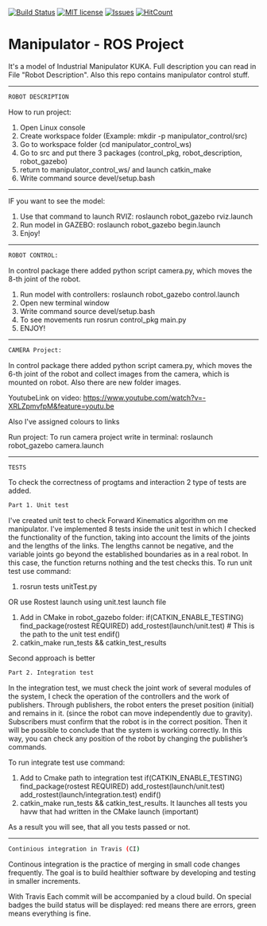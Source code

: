 [![Build Status](https://travis-ci.org/rodosha98/ManipulatorUpgraded.svg?branch=badges)](https://travis-ci.org/rodosha98/ManipulatorUpgraded)
[![MIT license](http://img.shields.io/badge/license-MIT-brightgreen.svg?branch=badges)](http://opensource.org/licenses/MIT)
[![Issues](http://img.shields.io/github/issues/rodosha98/ManipulatorUpgraded.svg?branch=badges)](https://github.comrodosha98/ManipulatorUpgraded/issues/rodosha98/ManipulatorUpgraded/issues)
[![HitCount](http://hits.dwyl.io/rodosha98/ManipulatorUpgraded?branch=badges)](http://hits.dwyl.io/rodosha98/ManipulatorUpgraded)
# Manipulator - ROS Project 
It's a model of Industrial Manipulator KUKA. Full description you can read in File "Robot Description". 
Also this repo contains manipulator control stuff.
________________________________________________________________________________________________________________________________
``` bash
ROBOT DESCRIPTION
```
How to run project:
1. Open Linux console
2. Create workspace folder (Example: mkdir -p manipulator_control/src)
3. Go to workspace folder (cd manipulator_control_ws)
4. Go to src and put there 3 packages (control_pkg, robot_description, robot_gazebo)
6. return to manipulator_control_ws/ and launch catkin_make 
7. Write command source devel/setup.bash
________________________________________________________________________________________________________________________________
IF you want to see the model:
1. Use that command to launch RVIZ: roslaunch robot_gazebo rviz.launch
2. Run model in GAZEBO: roslaunch robot_gazebo begin.launch
3. Enjoy!
________________________________________________________________________________________________________________________________
``` bash
ROBOT CONTROL: 
```
In control package there added python script camera.py, which moves the 8-th joint of the robot.

1. Run model with controllers:  roslaunch robot_gazebo control.launch
2. Open new terminal window
3. Write command source devel/setup.bash
4. To see movements run rosrun control_pkg main.py
5. ENJOY! 
________________________________________________________________________________________________________________________________
``` bash
CAMERA Project:
```
In control package there added python script camera.py, which moves the 6-th joint of the robot and collect images from the camera, which is mounted on robot. Also there are new folder images.

YoutubeLink on video: https://www.youtube.com/watch?v=-XRLZpmvfpM&feature=youtu.be

Also I've assigned colours to links

Run project:
To run camera project write in terminal: roslaunch robot_gazebo camera.launch
________________________________________________________________________________________________________________________________
``` bash 
TESTS
```

To check the correctness of progtams and interaction 2 type of tests are added.
``` bash
Part 1. Unit test
```
I've created unit test to check Forward Kinematics algorithm on me manipulator. I've implemented 8 tests inside the unit test in which I checked the functionality of the function, taking into account the limits of the joints and the lengths of the links. The lengths cannot be negative, and the variable joints go beyond the established boundaries as in a real robot. In this case, the function returns nothing and the test checks this.
To run unit test use command:

1. rosrun tests unitTest.py

OR use Rostest launch using unit.test launch file
1. Add in CMake in robot_gazebo folder:
if(CATKIN_ENABLE_TESTING)
	find_package(rostest REQUIRED)
	add_rostest(launch/unit.test) # This is the path to the unit test
endif()
2. catkin_make run_tests && catkin_test_results

Second approach is better

``` bash
Part 2. Integration test
```

In the integration test, we must check the joint work of several modules of the system, I check the operation of the controllers and the work of publishers. Through publishers, the robot enters the preset position (initial) and remains in it. (since the robot can move independently due to gravity). Subscribers must confirm that the robot is in the correct position. Then it will be possible to conclude that the system is working correctly.
In this way, you can check any position of the robot by changing the publisher’s commands.

To run integrate test use command:
1. Add to Cmake path to integration test
if(CATKIN_ENABLE_TESTING)
	find_package(rostest REQUIRED)
	add_rostest(launch/unit.test)
	add_rostest(launch/integration.test)
endif()
2. catkin_make run_tests && catkin_test_results. It launches all tests you havw that had written in the CMake launch (important) 

As a result you will see, that all you tests passed or not.
________________________________________________________________________________________________________________________________
``` bash
Continious integration in Travis (CI)
```

Continous integration is the practice of merging in small code changes frequently. The goal is to build healthier software by developing and testing in smaller increments.

With Travis Each commit will be accompanied by a cloud build. On special badges the build status will be displayed: red means there are errors, green means everything is fine.
